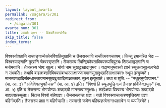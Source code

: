 ```yaml
---
layout: layout_avarta
permalink: /sagara/5/301
redirect_from:
  - /sagara/301
avarta_num: 301
title: आवर्तः ३०१ -- विश्वतैजसयोर्भेदः
skip_title: false
index_terms: 
---
```


विश्वस्योक्तानि सप्ताङ्गान्येकोनविंशतिमुखानि च तैजसस्यापि सन्तीत्यवगन्तव्यम्। किन्तु इयानस्ति भेदः --
विश्वस्याङ्गानि मुखानि चेश्वरसृष्टानि। तैजसस्य त्विन्द्रियदेवताविषयरूपत्रिपुट्यः शिरआद्यङ्गानि च मनोमयानि। तैजसस्य भोगः सूक्ष्मः। भोगो
नाम सुखदुःखाद्यनुभवः। यद्यप्यनुभवरूपे ज्ञाने स्थूलत्वसूक्ष्मत्वभेदो न संभवति।
तथापि बाह्यशब्दादिविषयसंबन्धात्साक्षाज्जायमानसुखदुःखादिसाक्षात्कारः स्थूल इत्युच्यते।
मानसशब्दादिसंबन्धाज्जायमानसुखदुःखादिसाक्षात्कारः सूक्ष्म 
इत्युच्यते। तथा च श्रुतिः --
"स्थूलभुग्वैश्वानरः" (मा. आ. ३) " प्रविविक्तभुक्तैजसः" (मा. आ. ४) इति। 
"विश्वो हि स्थूलभुङ्गित्यं तैजसः प्रविविक्तभुक्" (मा. आ. ५) इति च तैजसस्य भोगयोग्याः शब्दादयो मानसत्वात्सूक्ष्माः। तदपेक्षया विश्वस्य भोगयोग्याः शब्दादयो बाह्यत्वात्स्थूलाः।
किञ्च विश्वो बहिष्प्रज्ञः। तैजसस्त्वन्तः प्रज्ञः। यतो विश्वस्यान्तःकरणवृत्तिरूपा प्रज्ञा बहिर्गच्छति। तैजसस्य प्रज्ञा न बहिर्गच्छति। तस्मात्तौ क्रमेण
बहिष्प्रज्ञत्वेनान्तःप्रज्ञत्वेन च व्यपदिश्येते।

